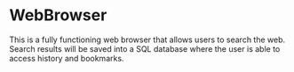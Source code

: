 # WebBrowser
This is a fully functioning web browser that allows users to search the web. Search results will be saved into a SQL database where the user is able to access history and bookmarks.
